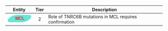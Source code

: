 |Entity|Tier|Description              |
|:----:|:----:|------------------------------|
|![MCL](images/icons/MCL_tier2.png) | 2 | Role of TNRC6B mutations in MCL requires confirmation|
